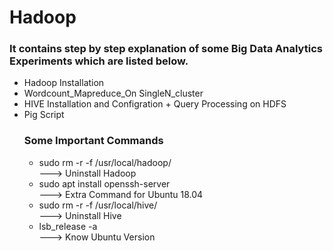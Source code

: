 # Hadoop
<h3> It contains step by step explanation of some Big Data Analytics Experiments which are listed below.</h3>
   <ul>
  <li>Hadoop Installation</li>
  <li>Wordcount_Mapreduce_On SingleN_cluster</li>
  <li>HIVE Installation and Configration + Query Processing on HDFS</li>
  <li>Pig Script</li>
   
<h3> Some Important Commands</h3>
   <ul>
      <li>sudo rm -r -f /usr/local/hadoop/</li>   ---> Uninstall Hadoop
      <li>sudo apt install openssh-server </li>   ---> Extra Command for Ubuntu 18.04
      <li>sudo rm -r -f /usr/local/hive/  </li>   ---> Uninstall Hive
      <li>lsb_release -a</li>                     ---> Know Ubuntu Version
   </ul>
